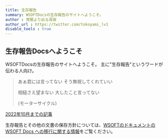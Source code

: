 ```yaml
---
title: 生存報告
summary: WSOFTDocsの生存報告のサイトへようこそ。
author : 常闇より出る深淵
author_url : https://twitter.com/tokoyami_lv1
disable_tools : true
---
```

## 生存報告Docsへようこそ
WSOFTDocsの生存報告のサイトへようこそ。
主に"生存報告"というワードが伝わる人向け。

> あぁ君には言ってない そう無視してくれていい
>
> 相槌さえ望まない 大したこと言ってない
>
> (モーターサイクル)

[2022年10月までの記事](3/index.md)

生存報告とその他の文書の保存方針については、[WSOFTのドキュメントの WSOFT Docs への移行に関する情報](../blog/migration-to-docs.md)をご覧ください。